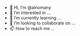 - 👋 Hi, I’m @alnomany
- 👀 I’m interested in ...
- 🌱 I’m currently learning ...
- 💞️ I’m looking to collaborate on ...
- 📫 How to reach me ...

<!---
alnomany/alnomany is a ✨ special ✨ repository because its `README.md` (this file) appears on your GitHub profile.
You can click the Preview link to take a look at your changes.
--->
